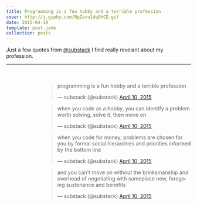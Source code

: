 ```yaml
---
title: Programming is a fun hobby and a terrible profession
cover: http://i.giphy.com/NgZvvu1dq9HCE.gif
date: 2015-04-10
template: post.jade
collection: posts
---
```


Just a few quotes from <a href="https://twitter.com/substack">@substack</a> I find really revelant about my profession.

<hr style="clear: both; border: 0; margin-bottom: 50px">

<div style="padding-left: 100px;">

<blockquote class="twitter-tweet" lang="en"><p>programming is a fun hobby and a terrible profession</p>&mdash; substack (@substack) <a href="https://twitter.com/substack/status/586438480164589568">April 10, 2015</a></blockquote> <script async src="//platform.twitter.com/widgets.js" charset="utf-8"></script>

<blockquote class="twitter-tweet" data-conversation="none" lang="en"><p>when you code as a hobby, you can identify a problem worth solving, solve it, then move on</p>&mdash; substack (@substack) <a href="https://twitter.com/substack/status/586438810470219778">April 10, 2015</a></blockquote> <script async src="//platform.twitter.com/widgets.js" charset="utf-8"></script>

<blockquote class="twitter-tweet" data-conversation="none" lang="en"><p>when you code for money, problems are chosen for you by formal social hierarchies and priorities informed by the bottom line</p>&mdash; substack (@substack) <a href="https://twitter.com/substack/status/586439368585322496">April 10, 2015</a></blockquote> <script async src="//platform.twitter.com/widgets.js" charset="utf-8"></script>

<blockquote class="twitter-tweet" data-conversation="none" lang="en"><p>and you can&#39;t move on without the brinksmanship and overhead of negotiating with someplace new, foregoing sustenance and benefits</p>&mdash; substack (@substack) <a href="https://twitter.com/substack/status/586440117612519424">April 10, 2015</a></blockquote> <script async src="//platform.twitter.com/widgets.js" charset="utf-8"></script>

</div>
